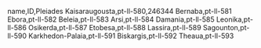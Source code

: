 name,ID,Pleiades
Kaisaraugousta,pt-ll-580,246344
Bernaba,pt-ll-581
Ebora,pt-ll-582
Beleia,pt-ll-583
Arsi,pt-ll-584
Damania,pt-ll-585
Leonika,pt-ll-586
Osikerda,pt-ll-587
Etobesa,pt-ll-588
Lassira,pt-ll-589
Sagounton,pt-ll-590
Karkhedon-Palaia,pt-ll-591
Biskargis,pt-ll-592
Theaua,pt-ll-593


